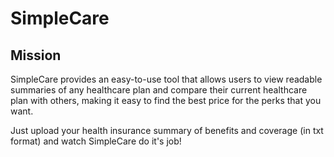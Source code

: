 # SimpleCare

## Mission
  SimpleCare provides an easy-to-use tool that allows users to view readable summaries of any healthcare plan and compare their current healthcare plan with others, making it easy to find the best price for the perks that you want.

  Just upload your health insurance summary of benefits and coverage (in txt format) and watch SimpleCare do it's job!
